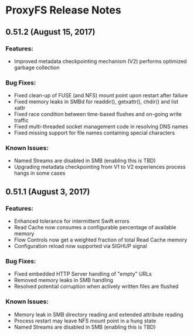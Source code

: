 # ProxyFS Release Notes

## 0.51.2 (August 15, 2017)

### Features:

* Improved metadata checkpointing mechanism (V2) performs optimized garbage collection

### Bug Fixes:

* Fixed clean-up of FUSE (and NFS) mount point upon restart after failure
* Fixed memory leaks in SMBd for readdir(), getxattr(), chdir() and list xattr
* Fixed race condition between time-based flushes and on-going write traffic
* Fixed multi-threaded socket management code in resolving DNS names
* Fixed missing support for file names containing special characters

### Known Issues:

* Named Streams are disabled in SMB (enabling this is TBD)
* Upgrading metadata checkpointing from V1 to V2 experiences process hangs in some cases

## 0.51.1 (August 3, 2017)

### Features:

* Enhanced tolerance for intermittent Swift errors
* Read Cache now consumes a configurable percentage of available memory
* Flow Controls now get a weighted fraction of total Read Cache memory
* Configuration reload now supported via SIGHUP signal

### Bug Fixes:

* Fixed embedded HTTP Server handling of "empty" URLs
* Removed memory leaks in SMB handling
* Resolved potential corruption when actively written files are flushed

### Known Issues:

* Memory leak in SMB directory reading and extended attribute reading
* Process restart may leave NFS mount point in a hung state
* Named Streams are disabled in SMB (enabling this is TBD)
